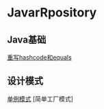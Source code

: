 # JavarRpository
## Java基础
[重写hashcode和equals](https://github.com/vvshuai/JavarRpository/blob/master/基础/hashcode.java)
## 设计模式
[单例模式](https://github.com/vvshuai/JavarRpository/blob/master/%E8%AE%BE%E8%AE%A1%E6%A8%A1%E5%BC%8F/%E5%8D%95%E4%BE%8B%E6%A8%A1%E5%BC%8F.md)
[简单工厂模式]
